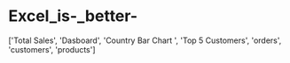 # Excel_is-_better-

['Total Sales',
 'Dasboard',
 'Country Bar Chart ',
 'Top 5 Customers',
 'orders',
 'customers',
 'products']
